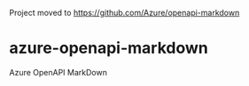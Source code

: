 Project moved to https://github.com/Azure/openapi-markdown

# azure-openapi-markdown

Azure OpenAPI MarkDown
